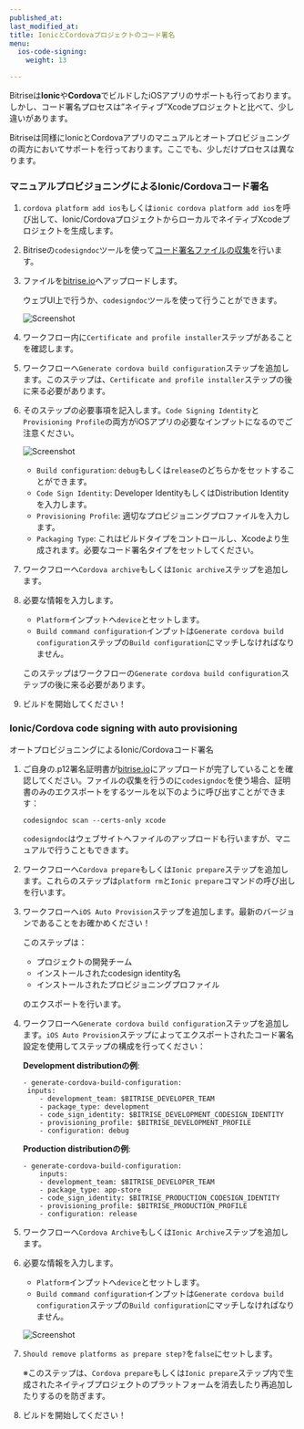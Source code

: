 ```yaml
---
published_at:
last_modified_at:
title: IonicとCordovaプロジェクトのコード署名
menu:
  ios-code-signing:
    weight: 13

---
```

Bitriseは**Ionic**や**Cordova**でビルドしたiOSアプリのサポートも行っております。しかし、コード署名プロセスは”ネイティブ”Xcodeプロジェクトと比べて、少し違いがあります。

Bitriseは同様にIonicとCordovaアプリのマニュアルとオートプロビジョニングの両方においてサポートを行っております。ここでも、少しだけプロセスは異なります。

### マニュアルプロビジョニングによるIonic/Cordovaコード署名

1. `cordova platform add ios`もしくは`ionic cordova platform add ios`を呼び出して、Ionic/CordovaプロジェクトからローカルでネイティブXcodeプロジェクトを生成します。
2. Bitriseの`codesigndoc`ツールを使って[コード署名ファイルの収集](https://devcenter.bitrise.io/code-signing/ios-code-signing/collecting-files-with-codesigndoc/)を行います。
3. ファイルを[bitrise.io](https://www.bitrise.io)へアップロードします。

   ウェブUI上で行うか、`codesigndoc`ツールを使って行うことができます。

   ![Screenshot](/img/code-signing/ios-code-signing/provisioning-and-certificate-upload.png)
4. ワークフロー内に`Certificate and profile installer`ステップがあることを確認します。
5. ワークフローへ`Generate cordova build configuration`ステップを追加します。このステップは、`Certificate and profile installer`ステップの後に来る必要があります。
6. そのステップの必要事項を記入します。`Code Signing Identity`と`Provisioning Profile`の両方がiOSアプリの必要なインプットになるのでご注意ください。

   ![Screenshot](/img/code-signing/ios-code-signing/cordova-config-inputs.png)
   * `Build configuration`: `debug`もしくは`release`のどちらかをセットすることができます。
   * `Code Sign Identity`: Developer IdentityもしくはDistribution Identityを入力します。
   * `Provisioning Profile`: 適切なプロビジョニングプロファイルを入力します。
   * `Packaging Type`: これはビルドタイプをコントロールし、Xcodeより生成されます。必要なコード署名タイプをセットしてください。
7. ワークフローへ`Cordova archive`もしくは`Ionic archive`ステップを追加します。
8. 必要な情報を入力します。
   * `Platform`インプットへ`device`とセットします。
   * `Build command configuration`インプットは`Generate cordova build configuration`ステップの`Build configuration`にマッチしなければなりません。

   このステップはワークフローの`Generate cordova build configuration`ステップの後に来る必要があります。
9. ビルドを開始してください！

### Ionic/Cordova code signing with auto provisioning

オートプロビジョニングによるIonic/Cordovaコード署名

1. ご自身の.p12署名証明書が[bitrise.io](https://www.bitrise.io)にアップロードが完了していることを確認してください。ファイルの収集を行うのに`codesigndoc`を使う場合、証明書のみのエクスポートをするツールを以下のように呼び出すことができます：

       codesigndoc scan --certs-only xcode

   `codesigndoc`はウェブサイトへファイルのアップロードも行いますが、マニュアルで行うこともできます。
2. ワークフローへ`Cordova prepare`もしくは`Ionic prepare`ステップを追加します。これらのステップは`platform rm`と`Ionic prepare`コマンドの呼び出しを行います。
3. ワークフローへ`iOS Auto Provision`ステップを追加します。最新のバージョンであることをお確かめください！

   このステップは：
   * プロジェクトの開発チーム
   * インストールされたcodesign identity名
   * インストールされたプロビジョニングプロファイル

   のエクスポートを行います。
4. ワークフローへ`Generate cordova build configuration`ステップを追加します。`iOS Auto Provision`ステップによってエクスポートされたコード署名設定を使用してステップの構成を行ってください：

   **Development distributionの例**:

       - generate-cordova-build-configuration:
       	inputs:
           - development_team: $BITRISE_DEVELOPER_TEAM 
           - package_type: development 
           - code_sign_identity: $BITRISE_DEVELOPMENT_CODESIGN_IDENTITY 
           - provisioning_profile: $BITRISE_DEVELOPMENT_PROFILE 
           - configuration: debug

   **Production distributionの例**:

       - generate-cordova-build-configuration:
           inputs:
           - development_team: $BITRISE_DEVELOPER_TEAM 
           - package_type: app-store 
           - code_sign_identity: $BITRISE_PRODUCTION_CODESIGN_IDENTITY 
           - provisioning_profile: $BITRISE_PRODUCTION_PROFILE 
           - configuration: release
5. ワークフローへ`Cordova Archive`もしくは`Ionic Archive`ステップを追加します。
6. 必要な情報を入力します。
   * `Platform`インプットへ`device`とセットします。
   * `Build command configuration`インプットは`Generate cordova build configuration`ステップの`Build configuration`にマッチしなければなりません。

   ![Screenshot](/img/code-signing/ios-code-signing/cordova-archive-step.png)
7. `Should remove platforms as prepare step?`を`false`にセットします。

   ※このステップは、`Cordova prepare`もしくは`Ionic prepare`ステップ内で生成されたネイティブプロジェクトのプラットフォームを消去したり再追加したりするのを防ぎます。
8. ビルドを開始してください！